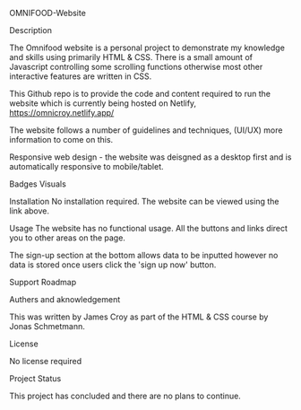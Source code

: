 OMNIFOOD-Website

Description

The Omnifood website is a personal project to demonstrate my knowledge and skills using primarily HTML & CSS.
There is a small amount of Javascript controlling some scrolling functions otherwise most other interactive features are written in CSS.

This Github repo is to provide the code and content required to run the website which is currently being hosted on Netlify, https://omnicroy.netlify.app/

The website follows a number of guidelines and techniques, (UI/UX) more information to come on this.

Responsive web design - the website was deisgned as a desktop first and is automatically responsive to mobile/tablet.

Badges
Visuals

Installation
No installation required. The website can be viewed using the link above.

Usage
The website has no functional usage. All the buttons and links direct you to other areas on the page.

The sign-up section at the bottom allows data to be inputted however no data is stored once users click the 'sign up now' button.

Support
Roadmap

Authers and aknowledgement

This was written by James Croy as part of the HTML & CSS course by Jonas Schmetmann.

License

No license required

Project Status

This project has concluded and there are no plans to continue.
